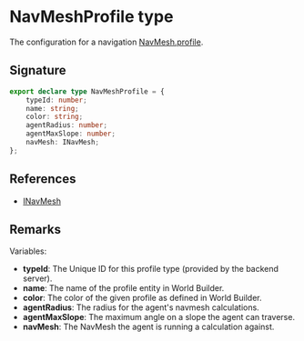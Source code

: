# NavMeshProfile type

The configuration for a navigation [NavMesh.profile](https://developers.meta.com/horizon-worlds/reference/2.0.0/navmesh_navmesh#profile).

## Signature

```typescript
export declare type NavMeshProfile = {
    typeId: number;
    name: string;
    color: string;
    agentRadius: number;
    agentMaxSlope: number;
    navMesh: INavMesh;
};
```

## References

- [INavMesh](https://developers.meta.com/horizon-worlds/reference/2.0.0/navmesh_inavmesh)

## Remarks

Variables:
- **typeId**: The Unique ID for this profile type (provided by the backend server).
- **name**: The name of the profile entity in World Builder.
- **color**: The color of the given profile as defined in World Builder.
- **agentRadius**: The radius for the agent's navmesh calculations.
- **agentMaxSlope**: The maximum angle on a slope the agent can traverse.
- **navMesh**: The NavMesh the agent is running a calculation against.